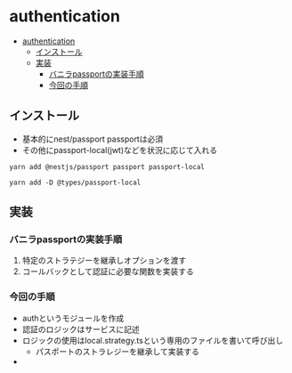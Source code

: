 # authentication

- [authentication](#authentication)
  - [インストール](#インストール)
  - [実装](#実装)
    - [バニラpassportの実装手順](#バニラpassportの実装手順)
    - [今回の手順](#今回の手順)


## インストール
- 基本的にnest/passport passportは必須
- その他にpassport-local(jwt)などを状況に応じて入れる

```sell
yarn add @nestjs/passport passport passport-local

yarn add -D @types/passport-local
```


## 実装

### バニラpassportの実装手順
1. 特定のストラテジーを継承しオプションを渡す
2. コールバックとして認証に必要な関数を実装する


### 今回の手順
- authというモジュールを作成
- 認証のロジックはサービスに記述
- ロジックの使用はlocal.strategy.tsという専用のファイルを書いて呼び出し
  - パスポートのストラレジーを継承して実装する
- 
